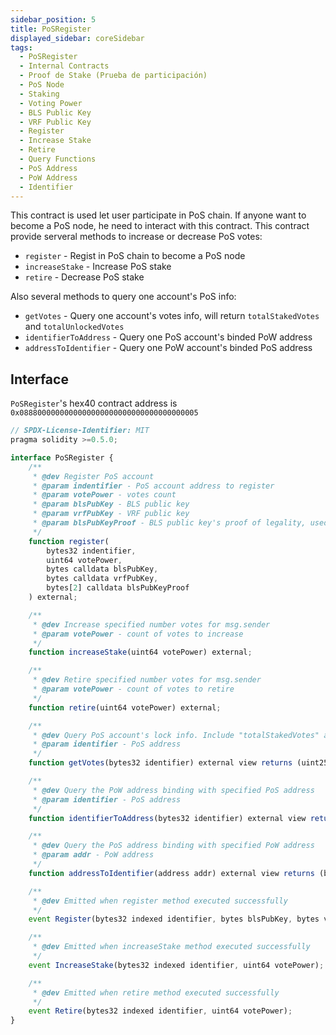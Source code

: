```yaml
---
sidebar_position: 5
title: PoSRegister
displayed_sidebar: coreSidebar
tags:
  - PoSRegister
  - Internal Contracts
  - Proof de Stake (Prueba de participación)
  - PoS Node
  - Staking
  - Voting Power
  - BLS Public Key
  - VRF Public Key
  - Register
  - Increase Stake
  - Retire
  - Query Functions
  - PoS Address
  - PoW Address
  - Identifier
---
```


This contract is used let user participate in PoS chain. If anyone want to become a PoS node, he need to interact with this contract. This contract provide serveral methods to increase or decrease PoS votes:

- `register` - Regist in PoS chain to become a PoS node
- `increaseStake` - Increase PoS stake
- `retire` - Decrease PoS stake

Also several methods to query one account's PoS info:

- `getVotes` - Query one account's votes info, will return `totalStakedVotes` and `totalUnlockedVotes`
- `identifierToAddress` - Query one PoS account's binded PoW address
- `addressToIdentifier` - Query one PoW account's binded PoS address

## Interface

`PoSRegister`'s hex40 contract address is `0x0888000000000000000000000000000000000005`

```js
// SPDX-License-Identifier: MIT
pragma solidity >=0.5.0;

interface PoSRegister {
    /**
     * @dev Register PoS account
     * @param indentifier - PoS account address to register
     * @param votePower - votes count
     * @param blsPubKey - BLS public key
     * @param vrfPubKey - VRF public key
     * @param blsPubKeyProof - BLS public key's proof of legality, used to against some attack, generated by conflux-rust fullnode
     */
    function register(
        bytes32 indentifier,
        uint64 votePower,
        bytes calldata blsPubKey,
        bytes calldata vrfPubKey,
        bytes[2] calldata blsPubKeyProof
    ) external;

    /**
     * @dev Increase specified number votes for msg.sender
     * @param votePower - count of votes to increase
     */
    function increaseStake(uint64 votePower) external;

    /**
     * @dev Retire specified number votes for msg.sender
     * @param votePower - count of votes to retire
     */
    function retire(uint64 votePower) external;

    /**
     * @dev Query PoS account's lock info. Include "totalStakedVotes" and "totalUnlockedVotes"
     * @param identifier - PoS address
     */
    function getVotes(bytes32 identifier) external view returns (uint256, uint256);

    /**
     * @dev Query the PoW address binding with specified PoS address
     * @param identifier - PoS address
     */
    function identifierToAddress(bytes32 identifier) external view returns (address);

    /**
     * @dev Query the PoS address binding with specified PoW address
     * @param addr - PoW address
     */
    function addressToIdentifier(address addr) external view returns (bytes32);

    /**
     * @dev Emitted when register method executed successfully
     */
    event Register(bytes32 indexed identifier, bytes blsPubKey, bytes vrfPubKey);

    /**
     * @dev Emitted when increaseStake method executed successfully
     */
    event IncreaseStake(bytes32 indexed identifier, uint64 votePower);

    /**
     * @dev Emitted when retire method executed successfully
     */
    event Retire(bytes32 indexed identifier, uint64 votePower);
}
```
